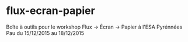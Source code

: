 # flux-ecran-papier
Boîte à outils pour le workshop Flux -> Écran -> Papier à l'ESA Pyrénnées Pau du 15/12/2015 au 18/12/2015
